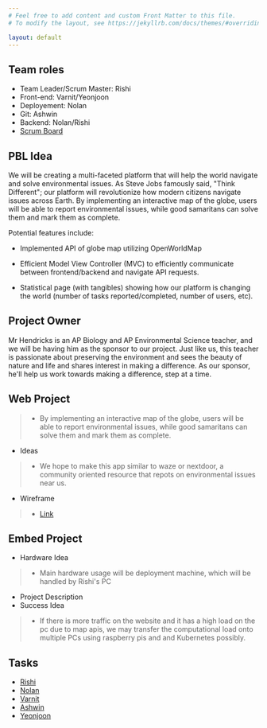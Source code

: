 ```yaml
---
# Feel free to add content and custom Front Matter to this file.
# To modify the layout, see https://jekyllrb.com/docs/themes/#overriding-theme-defaults

layout: default
---
```


<!-- ## Team Members -->
<!-- | Team Member | Github Profile | Study Partner | Repository Contributions | Issues | Role | -->
<!-- | - | - | - | - | - | - | -->
<!-- | Nolan P. | [@nolanplatt](https://github.com/nolanplatt) | Ashwin/Rishi | [commits](https://github.com/nolanplatt/AP-CSA-T3/commits?author=nolanplatt) | TODO | Deployment Manager | -->
<!-- | Rishi P. | [@rpeddakama](https://github.com/rpeddakama) | Ashwin/Nolan | [commits](https://github.com/nolanplatt/AP-CSA-T3/commits?author=rpeddakama) | TODO | Team Leader & Scrum Master | -->
<!-- | Ashwin B. | [@ashwinbabu888](https://github.com/ashwinbabu888) | Rishi/Nolan | [commits](https://github.com/nolanplatt/AP-CSA-T3/commits?author=ashwinbabu888) | TODO | TODO | -->
<!-- | Yeonjoon H. | [@yeonjoonhong](https://github.com/yeonjoonhong) | Varnit | [commits](https://github.com/nolanplatt/AP-CSA-T3/commits?author=yeonjoonhong) | TODO | TODO | -->
<!-- | Varnit G. | [@VarnitGupta24](https://github.com/VarnitGupta24) | Yeonjoon | [commits](https://github.com/nolanplatt/AP-CSA-T3/commits?author=VarnitGupta24) | TODO | TODO | -->

## Team roles
- Team Leader/Scrum Master: Rishi
- Front-end: Varnit/Yeonjoon
- Deployement: Nolan
- Git: Ashwin
- Backend: Nolan/Rishi
- [Scrum Board](https://github.com/rpeddakama/AP-CSA-T3/projects/1)

## PBL Idea
We will be creating a multi-faceted platform that will help the world navigate and solve environmental issues. As Steve Jobs famously said, "Think Different"; our platform will revolutionize how modern citizens navigate issues across Earth. By implementing an interactive map of the globe, users will be able to report environmental issues, while good samaritans can solve them and mark them as complete. 

Potential features include:
- Implemented API of globe map utilizing OpenWorldMap
- Efficient Model View Controller (MVC) to efficiently communicate between frontend/backend and navigate API requests.

- Statistical page (with tangibles) showing how our platform is changing the world (number of tasks reported/completed, number of users, etc).

## Project Owner
Mr Hendricks is an AP Biology and AP Environmental Science teacher, and we will be having him as the sponsor to our project. Just like us, this teacher is passionate about preserving the environment and sees the beauty of nature and life and shares interest in making a difference. As our sponsor, he'll help us work towards making a difference, step at a time.

## Web Project
>- By implementing an interactive map of the globe, users will be able to report environmental issues, while good samaritans can solve them and mark them as complete.
- Ideas
>- We hope to make this app similar to waze or nextdoor, a community oriented resource that repots on environmental issues near us.
- Wireframe
>- [Link](https://www.figma.com/file/tpYBRxdaWXlTMiIqnNVG4B/Wireframe)

## Embed Project
- Hardware Idea
>- Main hardware usage will be deployment machine, which will be handled by Rishi's PC
- Project Description
- Success Idea
>- If there is more traffic on the website and it has a high load on the pc due to map apis, we may transfer the computational load onto multiple PCs using raspberry pis and and Kubernetes possibly.

## Tasks 
- [Rishi](https://github.com/rpeddakama/AP-CSA-T3/issues/16)
- [Nolan](https://github.com/rpeddakama/AP-CSA-T3/issues/15)
- [Varnit](https://github.com/rpeddakama/AP-CSA-T3/issues/14)
- [Ashwin](https://github.com/rpeddakama/AP-CSA-T3/issues/12)
- [Yeonjoon](https://github.com/rpeddakama/AP-CSA-T3/issues/13)


